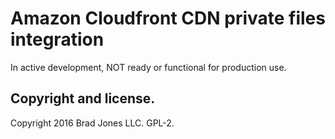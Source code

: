 # Amazon Cloudfront CDN private files integration

In active development, NOT ready or functional for production use.

## Copyright and license.

Copyright 2016 Brad Jones LLC. GPL-2.
